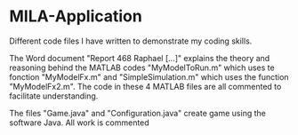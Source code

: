 # MILA-Application
Different code files I have written to demonstrate my coding skills.

The Word document "Report 468 Raphael [...]" explains the theory and reasoning behind the MATLAB codes "MyModelToRun.m" which uses te fonction "MyModelFx.m" and "SimpleSimulation.m" which uses the function "MyModelFx2.m".
The code in these 4 MATLAB files are all commented to facilitate understanding.

The files "Game.java" and "Configuration.java" create  game using the software Java. All work is commented
